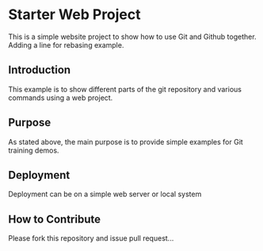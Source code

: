 # Starter Web Project

This is a simple website project to show how to use Git and Github together. Adding a line for rebasing example.
 
## Introduction

This example is to show different parts of the git repository and various commands using a web project.

## Purpose

As stated above, the main purpose is to provide simple examples for Git training demos.

## Deployment

Deployment can be on a simple web server or local system

## How to Contribute

Please fork this repository and issue pull request...